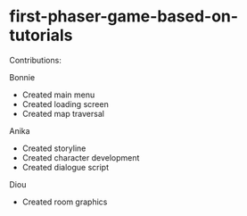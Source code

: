 # first-phaser-game-based-on-tutorials
Contributions: 

Bonnie
- Created main menu
- Created loading screen
- Created map traversal

Anika
- Created storyline
- Created character development
- Created dialogue script

Diou
- Created room graphics
